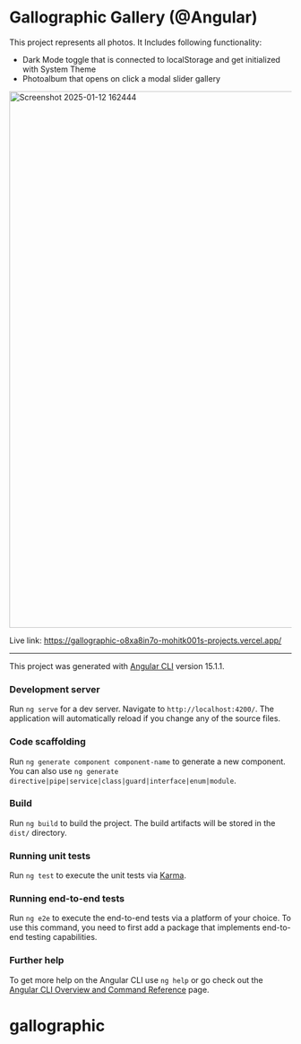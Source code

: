 # Gallographic Gallery (@Angular)

This project represents all photos.
It Includes following functionality:

- Dark Mode toggle that is connected to localStorage and get initialized with System Theme
- Photoalbum that opens on click a modal slider gallery


<img width="957" alt="Screenshot 2025-01-12 162444" src="https://github.com/user-attachments/assets/2f29972a-a533-47e9-ba54-53e22dd5a0e8" />

Live link: https://gallographic-o8xa8in7o-mohitk001s-projects.vercel.app/




---

This project was generated with [Angular CLI](https://github.com/angular/angular-cli) version 15.1.1.

### Development server

Run `ng serve` for a dev server. Navigate to `http://localhost:4200/`. The application will automatically reload if you change any of the source files.

### Code scaffolding

Run `ng generate component component-name` to generate a new component. You can also use `ng generate directive|pipe|service|class|guard|interface|enum|module`.

### Build

Run `ng build` to build the project. The build artifacts will be stored in the `dist/` directory.

### Running unit tests

Run `ng test` to execute the unit tests via [Karma](https://karma-runner.github.io).

### Running end-to-end tests

Run `ng e2e` to execute the end-to-end tests via a platform of your choice. To use this command, you need to first add a package that implements end-to-end testing capabilities.

### Further help

To get more help on the Angular CLI use `ng help` or go check out the [Angular CLI Overview and Command Reference](https://angular.io/cli) page.
# gallographic 
